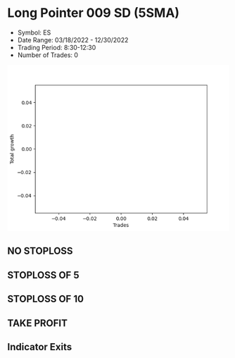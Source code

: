# Long Pointer 009 SD (5SMA)
- Symbol: ES
- Date Range: 03/18/2022 - 12/30/2022
- Trading Period: 8:30-12:30
- Number of Trades: 0

![Plot](LongPointer009SDES(5SMA).png)
## NO STOPLOSS














## STOPLOSS OF 5














## STOPLOSS OF 10














## TAKE PROFIT











## Indicator Exits


